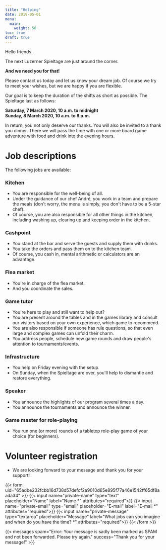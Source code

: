 ```yaml
---
title: "Helping"
date: 2019-05-01
menu:
  main:
    weight: 50
toc: true
draft: true
---
```


Hello friends.

The next Luzerner Spieltage are just around the corner.

**And we need you for that!**

Please contact us today and let us know your dream job. Of course we try to meet your wishes, but we are happy if you are flexible.

Our goal is to keep the duration of the shifts as short as possible. The Spieltage last as follows:

**Saturday, 7 March 2020, 10 a.m. to midnight**\
**Sunday, 8 March 2020, 10 a.m. to 8 p.m.**

In return, you not only deserve our thanks. You will also be invited to a thank you dinner. There we will pass the time with one or more board game adventure with food and drink into the evening hours.

# Job descriptions

The following jobs are available:

### Kitchen
* You are responsible for the well-being of all.
* Under the guidance of our chef André, you work in a team and prepare the meals (don't worry, the menu is simply, you don't have to be a 5-star chef).
* Of course, you are also responsible for all other things in the kitchen, including washing up, clearing up and keeping order in the kitchen.

### Cashpoint
* You stand at the bar and serve the guests and supply them with drinks.
* You take the orders and pass them on to the kitchen team.
* Of course, you cash in, mental arithmetic or calculators are an advantage.

### Flea market
* You're in charge of the flea market.
* And you coordinate the sales.

### Game tutor
* You're here to play and still want to help out?
* You are present around the tables and in the games library and consult our visitors based on your own experience, which game to recommend.
* You are also responsible if someone has rule questions, so that even large and complex games can unfold their charm.
* You address people, schedule new game rounds and draw people's attention to tournaments/events.

### Infrastructure
* You help on Friday evening with the setup.
* On Sunday, when the Spieltage are over, you'll help to dismantle and restore everything.

### Speaker
* You announce the highlights of our program several times a day.
* You announce the tournaments and announce the winner.

### Game master for role-playing
* You run one (or more) rounds of a tabletop role-play game of your choice (for beginners).

# Volunteer registration
* We are looking forward to your message and thank you for your support!

{{< form uid="65adbe232fcbb16d738d57defcf2a9010d65e895f77a46e1542ff65df8aada34" >}}
  {{< input name="private-name" type="text" placeholder="Name" label="Name *" attributes="required">}}
  {{< input name="private-email" type="email" placeholder="E-mail" label="E-mail *" attributes="required">}}
  {{< input name="private-message" type="textarea" placeholder="Message" label="What jobs can you imagine and when do you have the time? *" attributes="required">}}
{{< /form >}}

{{< messages spam="Error: Your message is sadly been marked as SPAM and not been forwarded. Please try again." success="Thank you for your message!" >}}

